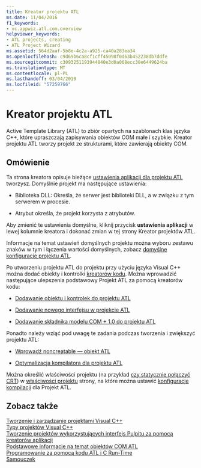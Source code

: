 ```yaml
---
title: Kreator projektu ATL
ms.date: 11/04/2016
f1_keywords:
- vc.appwiz.atl.com.overview
helpviewer_keywords:
- ATL projects, creating
- ATL Project Wizard
ms.assetid: 564d2aaf-5b8e-4c2a-a925-ca40a283ea34
ms.openlocfilehash: c9d69b6ca8cf1cff45098f0d63b452238db7ddfe
ms.sourcegitcommit: c3093251193944840e3d0a068ecc30e6449624ba
ms.translationtype: MT
ms.contentlocale: pl-PL
ms.lasthandoff: 03/04/2019
ms.locfileid: "57259766"
---
```

# <a name="atl-project-wizard"></a>Kreator projektu ATL

Active Template Library (ATL) to zbiór opartych na szablonach klas języka C++, które upraszczają zapisywania obiektów COM małe i szybkie. Kreator projektu ATL tworzy projekt ze strukturami, które zawierają obiekty COM.

## <a name="overview"></a>Omówienie

Ta strona kreatora opisuje bieżące [ustawienia aplikacji dla projektu ATL](../../atl/reference/application-settings-atl-project-wizard.md) tworzysz. Domyślnie projekt ma następujące ustawienia:

- Biblioteka DLL: Określa, że serwer jest biblioteki DLL, a w związku z tym serwerem w procesie.

- Atrybut określa, że projekt korzysta z atrybutów.

Aby zmienić te ustawienia domyślne, kliknij przycisk **ustawienia aplikacji** w lewej kolumnie kreatora i dokonać zmian w tej strony Kreator projektów ATL.

Informacje na temat ustawień domyślnych projektu można wyboru zestawu znaków w tym i łączenia wartości domyślnych, zobacz [domyślne konfiguracje projektu ATL](../../atl/reference/default-atl-project-configurations.md).

Po utworzeniu projektu ATL do projektu przy użyciu języka Visual C++ można dodać obiekty i kontrolki [kreatorów kodu](../../ide/adding-functionality-with-code-wizards-cpp.md). Można wprowadzić następujące ulepszenia podstawowy Projekt ATL za pomocą kreatorów kodu:

- [Dodawanie obiektu i kontrolek do projektu ATL](../../atl/reference/adding-objects-and-controls-to-an-atl-project.md)

- [Dodawanie nowego interfejsu w projekcie ATL](../../atl/reference/adding-a-new-interface-in-an-atl-project.md)

- [Dodawanie składnika modelu COM + 1.0 do projektu ATL](../../atl/reference/adding-an-atl-com-plus-1-0-component.md)

Ponadto należy wziąć pod uwagę te zadania podczas tworzenia i zwiększyć projektu ATL:

- [Wprowadź noncreatable — obiekt ATL](../../atl/reference/making-an-atl-object-noncreatable.md)

- [Optymalizacja kompilatora dla projektu ATL](../../atl/reference/specifying-compiler-optimization-for-an-atl-project.md)

Można określić właściwości projektu (na przykład [czy statycznie połączyć CRT](../../atl/programming-with-atl-and-c-run-time-code.md)) w [właściwości projektu](../../ide/general-property-page-project.md) strony, na które można ustawić [konfiguracje kompilacji](/visualstudio/ide/understanding-build-configurations) dla Projekt ATL.

## <a name="see-also"></a>Zobacz także

[Tworzenie i zarządzanie projektami Visual C++](../../ide/creating-and-managing-visual-cpp-projects.md)<br/>
[Typy projektów Visual C++](../../ide/visual-cpp-project-types.md)<br/>
[Tworzenie projektów wykorzystujących interfejs Pulpitu za pomocą kreatorów aplikacji](../../ide/creating-desktop-projects-by-using-application-wizards.md)<br/>
[Podstawowe informacje na temat obiektów COM ATL](../../atl/fundamentals-of-atl-com-objects.md)<br/>
[Programowanie za pomocą kodu ATL i C Run-Time](../../atl/programming-with-atl-and-c-run-time-code.md)<br/>
[Samouczek](../../atl/active-template-library-atl-tutorial.md)
